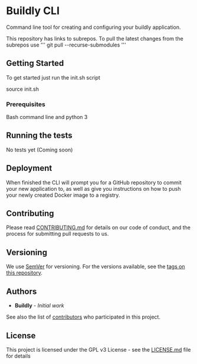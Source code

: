 # Buildly CLI

Command line tool for creating and configuring your buildly application.

This repository has links to subrepos.  To pull the latest changes from the subrepos use
'''
git pull --recurse-submodules
'''

## Getting Started

To get started just run the init.sh script

source init.sh

### Prerequisites

Bash command line and python 3

## Running the tests

No tests yet (Coming soon)

## Deployment

When finished the CLI will prompt you for a GitHub repository to commit your new application to, as well as give you instructions on how to push your newly created Docker image to a registry.



## Contributing

Please read [CONTRIBUTING.md](https://github.com/buildlyio/docs/CONTRIBUTING) for details on our code of conduct, and the process for submitting pull requests to us.

## Versioning

We use [SemVer](http://semver.org/) for versioning. For the versions available, see the [tags on this repository](https://github.com/your/project/tags).

## Authors

* **Buildly** - *Initial work*

See also the list of [contributors](https://github.com/buidlyio/buildly-cli/contributors) who participated in this project.

## License

This project is licensed under the GPL v3 License - see the [LICENSE.md](LICENSE.md) file for details
